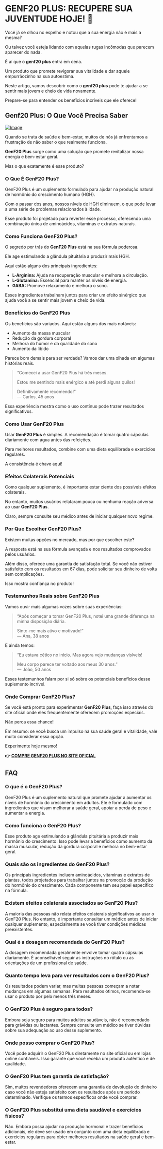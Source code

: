 # GENF20 PLUS: RECUPERE SUA JUVENTUDE HOJE! 🌟

Você já se olhou no espelho e notou que a sua energia não é mais a mesma? 

Ou talvez você esteja lidando com aquelas rugas incômodas que parecem aparecer do nada. 

É aí que o **genf20 plus** entra em cena. 

Um produto que promete revigorar sua vitalidade e dar aquele empurrãozinho na sua autoestima. 

Neste artigo, vamos descobrir como o **genf20 plus** pode te ajudar a se sentir mais jovem e cheio de vida novamente. 

Prepare-se para entender os benefícios incríveis que ele oferece!

## Genf20 Plus: O Que Você Precisa Saber

[![Image](https://www2.sellhealth.com/21/1a_300x250.jpg)](https://gchaffi.com/FUhQKKCb)

Quando se trata de saúde e bem-estar, muitos de nós já enfrentamos a frustração de não saber o que realmente funciona.

**GenF20 Plus** surge como uma solução que promete revitalizar nossa energia e bem-estar geral. 

Mas o que exatamente é esse produto?

### O Que É GenF20 Plus?

GenF20 Plus é um suplemento formulado para ajudar na produção natural de hormônio do crescimento humano (HGH). 

Com o passar dos anos, nossos níveis de HGH diminuem, o que pode levar a uma série de problemas relacionados à idade. 

Esse produto foi projetado para reverter esse processo, oferecendo uma combinação única de aminoácidos, vitaminas e extratos naturais.

### Como Funciona GenF20 Plus?

O segredo por trás do **GenF20 Plus** está na sua fórmula poderosa.

Ele age estimulando a glândula pituitária a produzir mais HGH. 

Aqui estão alguns dos principais ingredientes:

- **L-Arginina:** Ajuda na recuperação muscular e melhora a circulação.
- **L-Glutamina:** Essencial para manter os níveis de energia.
- **GABA:** Promove relaxamento e melhora o sono.

Esses ingredientes trabalham juntos para criar um efeito sinérgico que ajuda você a se sentir mais jovem e cheio de vida.

### Benefícios do GenF20 Plus

Os benefícios são variados. Aqui estão alguns dos mais notáveis:

- Aumento da massa muscular
- Redução da gordura corporal
- Melhora do humor e da qualidade do sono
- Aumento da libido

Parece bom demais para ser verdade? Vamos dar uma olhada em algumas histórias reais.

> “Comecei a usar GenF20 Plus há três meses. 
> 
> Estou me sentindo mais enérgico e até perdi alguns quilos! 
> 
> Definitivamente recomendo!”  
> — Carlos, 45 anos

Essa experiência mostra como o uso contínuo pode trazer resultados significativos.

### Como Usar GenF20 Plus

Usar **GenF20 Plus** é simples. A recomendação é tomar quatro cápsulas diariamente com água antes das refeições. 

Para melhores resultados, combine com uma dieta equilibrada e exercícios regulares.

A consistência é chave aqui!

### Efeitos Colaterais Potenciais

Como qualquer suplemento, é importante estar ciente dos possíveis efeitos colaterais. 

No entanto, muitos usuários relataram pouca ou nenhuma reação adversa ao usar **GenF20 Plus**. 

Claro, sempre consulte seu médico antes de iniciar qualquer novo regime.

### Por Que Escolher GenF20 Plus?

Existem muitas opções no mercado, mas por que escolher este?

A resposta está na sua fórmula avançada e nos resultados comprovados pelos usuários. 

Além disso, oferece uma garantia de satisfação total. Se você não estiver satisfeito com os resultados em 67 dias, pode solicitar seu dinheiro de volta sem complicações.

Isso mostra confiança no produto!

### Testemunhos Reais sobre GenF20 Plus

Vamos ouvir mais algumas vozes sobre suas experiências:

> “Após começar a tomar GenF20 Plus, notei uma grande diferença na minha disposição diária.
>
> Sinto-me mais ativo e motivado!”  
> — Ana, 38 anos

E ainda temos:

> “Eu estava cético no início. Mas agora vejo mudanças visíveis! 
>
> Meu corpo parece ter voltado aos meus 30 anos.”  
> — João, 50 anos

Esses testemunhos falam por si só sobre os potenciais benefícios desse suplemento incrível.

### Onde Comprar GenF20 Plus?

Se você está pronto para experimentar **GenF20 Plus**, faça isso através do site oficial onde eles frequentemente oferecem promoções especiais. 

Não perca essa chance!

Em resumo: se você busca um impulso na sua saúde geral e vitalidade, vale muito considerar essa opção.

Experimente hoje mesmo!



**👉 [COMPRE GENF20 PLUS NO SITE OFICIAL](https://gchaffi.com/FUhQKKCb)**

## FAQ

### O que é o GenF20 Plus?
GenF20 Plus é um suplemento natural que promete ajudar a aumentar os níveis de hormônio do crescimento em adultos. Ele é formulado com ingredientes que visam melhorar a saúde geral, apoiar a perda de peso e aumentar a energia.

### Como funciona o GenF20 Plus?
Esse produto age estimulando a glândula pituitária a produzir mais hormônio do crescimento. Isso pode levar a benefícios como aumento da massa muscular, redução da gordura corporal e melhora no bem-estar geral.

### Quais são os ingredientes do GenF20 Plus?
Os principais ingredientes incluem aminoácidos, vitaminas e extratos de plantas, todos projetados para trabalhar juntos na promoção da produção do hormônio do crescimento. Cada componente tem seu papel específico na fórmula.

### Existem efeitos colaterais associados ao GenF20 Plus?
A maioria das pessoas não relata efeitos colaterais significativos ao usar o GenF20 Plus. No entanto, é importante consultar um médico antes de iniciar qualquer suplemento, especialmente se você tiver condições médicas preexistentes.

### Qual é a dosagem recomendada do GenF20 Plus?
A dosagem recomendada geralmente envolve tomar quatro cápsulas diariamente. É aconselhável seguir as instruções no rótulo ou as orientações de um profissional de saúde.

### Quanto tempo leva para ver resultados com o GenF20 Plus?
Os resultados podem variar, mas muitas pessoas começam a notar mudanças em algumas semanas. Para resultados ótimos, recomenda-se usar o produto por pelo menos três meses.

### O GenF20 Plus é seguro para todos?
Embora seja seguro para muitos adultos saudáveis, não é recomendado para grávidas ou lactantes. Sempre consulte um médico se tiver dúvidas sobre sua adequação ao uso desse suplemento.

### Onde posso comprar o GenF20 Plus?
Você pode adquirir o GenF20 Plus diretamente no site oficial ou em lojas online confiáveis. Isso garante que você receba um produto autêntico e de qualidade.

### O GenF20 Plus tem garantia de satisfação?
Sim, muitos revendedores oferecem uma garantia de devolução do dinheiro caso você não esteja satisfeito com os resultados após um período determinado. Verifique os termos específicos onde você comprar.

### O GenF20 Plus substitui uma dieta saudável e exercícios físicos?
Não. Embora possa ajudar na produção hormonal e trazer benefícios adicionais, ele deve ser usado em conjunto com uma dieta equilibrada e exercícios regulares para obter melhores resultados na saúde geral e bem-estar.